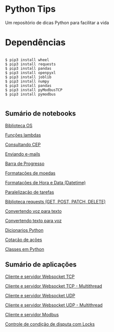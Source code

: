 # Python Tips
<p align="justify"> Um repositório de dicas Python para facilitar a vida </p>

# Dependências

```

$ pip3 install wheel
$ pip3 install requests
$ pip3 install pandas
$ pip3 install openpyxl
$ pip3 install joblib
$ pip3 install numpy
$ pip3 install pandas
$ pip3 install pyModbusTCP
$ pip3 install pymodbus


```

## Sumário de notebooks

<p>
  <a href="https://github.com/bruiglesias/python-tips/blob/master/jupyter_notebooks/biblioteca_os.ipynb">Biblioteca OS</a>
</p>

<p>
  <a href="https://github.com/bruiglesias/python-tips/blob/master/jupyter_notebooks/usando_funcoes_lambdas.ipynb">Funções lambdas</a>
</p>


<p>
  <a href="https://github.com/bruiglesias/python-tips/blob/master/jupyter_notebooks/consultando_API_de_CEP.ipynb">Consultando CEP</a>
</p>

<p>
  <a href="https://github.com/bruiglesias/python-tips/blob/master/jupyter_notebooks/enviando e-mail_simples_com_python_gmail.ipynb">Enviando e-mails</a>
</p>


<p>
  <a href="https://github.com/bruiglesias/python-tips/blob/master/jupyter_notebooks/barra_de_progresso_no_terminal.ipynb">Barra de Progresso</a>
</p>

<p>
  <a href="https://github.com/bruiglesias/python-tips/blob/master/jupyter_notebooks/formatando_moeda.ipynb">Formatações de moedas</a>
</p>

<p>
  <a href="https://github.com/bruiglesias/python-tips/blob/master/jupyter_notebooks/trabalhando_com_datetime.ipynb">Formatações de Hora e Data (Datetime)</a>
</p>

<p>
  <a href="https://github.com/bruiglesias/python-tips/blob/master/jupyter_notebooks/paralelismo_com_parallel.ipynb">Paralelização de tarefas</a>
</p>

<p>
  <a href="https://github.com/bruiglesias/python-tips/blob/master/jupyter_notebooks/requests_get_post_patch_delete.ipynb">Biblioteca requests (GET, POST, PATCH, DELETE)</a>
</p>

<p>
  <a href="https://github.com/bruiglesias/python-tips/blob/master/jupyter_notebooks/convertendo_voz_para_texto.ipynb">Convertendo voz para texto</a>
</p>


<p>
  <a href="https://github.com/bruiglesias/python-tips/blob/master/jupyter_notebooks/convertendo_voz_para_texto.ipynb">Convertendo texto para voz</a>
</p>


<p>
  <a href="https://github.com/bruiglesias/python-tips/blob/master/jupyter_notebooks/dicionarios_python.ipynb">Dicionarios Python</a>
</p>

<p>
  <a href="https://github.com/bruiglesias/python-tips/blob/master/jupyter_notebooks/pegando_cotacao_de_acoes.ipynb">Cotação de ações</a>
</p>

<p>
  <a href="https://github.com/bruiglesias/python-tips/blob/master/jupyter_notebooks/classes_python.ipynb">Classes em Python</a>
</p>



## Sumário de aplicações

<p>
  <a href="https://github.com/bruiglesias/python-tips/blob/master/aplicacoes/websocket_tcp/">Cliente e servidor Websocket TCP</a>
</p>

<p>
  <a href="https://github.com/bruiglesias/python-tips/blob/master/aplicacoes/websocket_tcp_multithread/">Cliente e servidor Websocket TCP - Multithread</a>
</p>

<p>
  <a href="https://github.com/bruiglesias/python-tips/blob/master/aplicacoes/websocket_udp/">Cliente e servidor Websocket UDP</a>
</p>

<p>
  <a href="https://github.com/bruiglesias/python-tips/blob/master/aplicacoes/websocket_udp_multithread/">Cliente e servidor Websocket UDP - Multithread</a>
</p>


<p>
  <a href="https://github.com/bruiglesias/python-tips/blob/master/aplicacoes/modbus/">Cliente e servidor Modbus</a>
</p>

<p>
  <a href="https://github.com/bruiglesias/python-tips/blob/master/aplicacoes/bloqueios_locks/">Controle de condição de disputa com Locks</a>
</p>